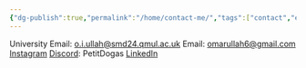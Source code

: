 ```yaml
---
{"dg-publish":true,"permalink":"/home/contact-me/","tags":["contact","email","instagram","discord","linkedin"]}
---
```


University Email: o.i.ullah@smd24.qmul.ac.uk
Email: omarullah6@gmail.com
[Instagram](https://www.instagram.com/petitdogas/)
[Discord](https://discord.gg): PetitDogas
[LinkedIn](https://www.linkedin.com/in/omar-ullah-8672582a7/)
